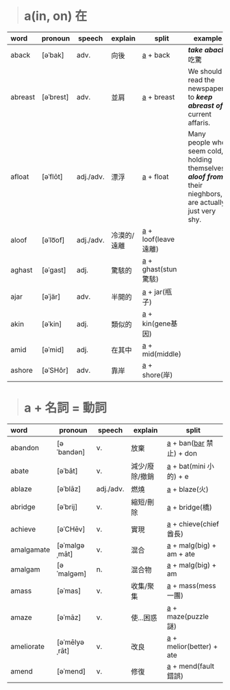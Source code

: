 > # a(in, on) 在

| word    | pronoun   | speech    | explain     | split                 | example                                                                                                 |
| :------ | --------- | --------- | ----------- | --------------------- | ------------------------------------------------------------------------------------------------------- |
| aback   | [əˈbak]   | adv.      | 向後        | [a] + back            | **_take aback_** 吃驚                                                                                         |
| abreast | [əˈbrest] | adv.      | 並肩        | [a] + breast          | We should read the newspapers to **_keep abreast of_** current affaris.                                     |
| afloat  | [əˈflōt]  | adj./adv. | 漂浮        | [a] + float           | Many people who seem cold, holding themselves **_aloof from_** their nieghbors, are actually just very shy. |
| aloof   | [əˈlo͞of]  | adj./adv. | 冷漠的/遠離 | [a] + loof(leave遠離) |
| aghast  | [əˈɡast]  | adj.      | 驚駭的      | [a] + ghast(stun驚駭) |
| ajar    | [əˈjär]   | adv.      | 半開的      | [a] + jar(瓶子)       |
| akin    | [əˈkin]   | adj.      | 類似的      | [a] + kin(gene基因)   |
| amid    | [əˈmid]   | adj.      | 在其中      | [a] + mid(middle)     |
| ashore  | [əˈSHôr]  | adv.      | 靠岸        | [a] + shore(岸)       |

> # a + 名詞 = 動詞
| word       | pronoun       | speech    | explain        | split                       |
| :--------- | ------------- | --------- | -------------- | --------------------------- |
| abandon    | [əˈbandən]    | v.        | 放棄           | [a] + ban([bar] 禁止) + don |
| abate      | [əˈbāt]       | v.        | 減少/廢除/撤銷 | [a] + bat(mini 小的) + e    |
| ablaze     | [əˈblāz]      | adj./adv. | 燃燒           | [a] + blaze(火)             |
| abridge    | [əˈbrij]      | v.        | 縮短/刪除      | [a] + bridge(橋)            |
| achieve    | [əˈCHēv]      | v.        | 實現           | [a] + chieve(chief 酋長)    |
| amalgamate | [əˈmalɡəˌmāt] | v.        | 混合           | [a] + malg(big) + am + ate  |
| amalgam    | [əˈmalɡəm]    | n.        | 混合物         | [a] + malg(big) + am        |
| amass      | [əˈmas]       | v.        | 收集/聚集      | [a] + mass(mess 一團)       |
| amaze      | [əˈmāz]       | v.        | 使...困惑      | [a] + maze(puzzle 謎)       |
| ameliorate | [əˈmēlyəˌrāt] | v.        | 改良           | [a] + melior(better) + ate  |
| amend      | [əˈmend]      | v.        | 修復           | [a] + mend(fault 錯誤)      |


[a]:<a.md>
[bar]:<bar.md>